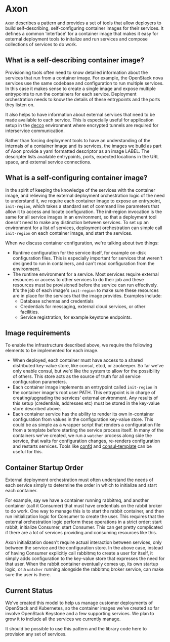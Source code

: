 # Axon
`Axon` describes a pattern and provides a set of tools that allow deployers to
build self-describing, self-configuring container images for their services. It
defines a common 'interface' for a container image that makes it easy for
external deployment tools to initalize and run services and compose collections
of services to do work.

## What is a self-describing container image?
Provisioning tools often need to know detailed information about the services
that run from a container image. For example, the OpenStack nova services use
the same codebase and configuration to run multiple services. In this case it
makes sense to create a single image and expose multiple entrypoints to run
the containers for each service. Deployment orchestration needs to know the
details of these entrypoints and the ports they listen on.

It also helps to have information about external services that need to be made
available to each service. This is especially useful for application setup in
the [decco](https://github.com/platform9/decco) environment where encrypted
tunnels are required for interservice communication.

Rather than forcing deployment tools to have an understanding of the internals
of a container image and its services, the images we build as part
of Axon provide a yaml formatted descriptor as an image LABEL. The descripter
lists available entrypoints, ports, expected locations in the URL space, and
external service connections.

## What is a self-configuring container image?
In the spirit of keeping the knowledge of the services with the container
image, and relieving the external deployment orchestration logic of the need to
understand it, we require each container image to expose an entrypoint,
`init-region`, which takes a standard set of command line parameters that allow
it to access and locate configuration. The init-region invocation is the same
for all service images in an environment, so that a deployment tool doesn't
need to make any distinction between services. To set up an environment for a
list of services, deployment orchestration can simple call `init-region` on
each container image, and start the services.

When we discuss container configuration, we're talking about two things:
* Runtime configuration for the service itself, for example on-disk configuration
  files. This is especially important for services that weren't designed to run
  in containers, and can't read configuration from the environment.
* The runtime environment for a service. Most services require external
  resources or access to other services to do their job and these resources must
  be provisioned before the service can run effectively. It's the job of each
  image's `init-region` to make sure these resources are in place for the
  services that the image provides.
  Examples include:
  * Database schemas and credentials
  * Credentials for messaging, external cloud services, or other facilities.
  * Service registration, for example keystone endpoints.

## Image requirements
To enable the infrastructure described above, we require the following elements
to be implemented for each image.
* When deployed, each container must have access to a shared distributed
  key-value store, like consul, etcd, or zookeeper. So far we've only enable
  consul, but we'd like the system to allow for the possibility of others. This
  store acts as the source of truth for all service configuration parameters.
* Each container image implements an entrypoint called `init-region` in the
  container image's root user PATH. This entrypoint is in charge of
  creating/upgrading the services' external environment. Any results of this
  setup (credentials, addresses etc) must be stored in the key-value store
  described above.
* Each container service has the ability to render its own in-container
  configuration from values in the configuration key-value store. This could be
  as simple as a wrapper script that renders a configuration file from a
  template before starting the service process itself. In many of the
  containers we've created, we run a `watcher` process along side the service,
  that waits for configuration changes, re-renders configuration and restarts
  services.  Tools like [confd](https://github.com/kelseyhightower/confd) and
  [consul-template](https://github.com/hashicorp/consul-template) can be useful
  for this.

## Container Startup Order
External deployment orchestration must often understand the needs of each
service simply to determine the order in which to initialize and start each
container.

For example, say we have a container running rabbitmq, and another container
(call it Consumer) that must have credentials on the rabbit broker to do work.
One way to manage this is to start the rabbit container, and then run
initialization logic for Consumer to create the user. This requires that the
external orchestration logic perform these operations in a strict order: start
rabbit, initialize Consumer, start Consumer. This can get pretty complicated if
there are a lot of services providing and consuming resources like this.

Axon initialization doesn't require actual interaction between services, only
between the service and the configuration store. In the above case, instead of
having Consumer explicitly call rabbitmq to create a user for itself, it simply
adds configuration to the key-value store that expresses the need for that
user. When the rabbit container eventually comes up, its own startup logic, or
a `watcher` running alongside the rabbitmq broker service, can make sure the user
is there.

## Current Status
We've created this model to help us manage customer deployments of OpenStack
and Kubernetes, so the container images we've created so far involve OpenStack
Keystone and a few supporting services. We plan to grow it to include all the
services we currently manage.

It should be possible to use this pattern and the library code here to provision
any set of services.

